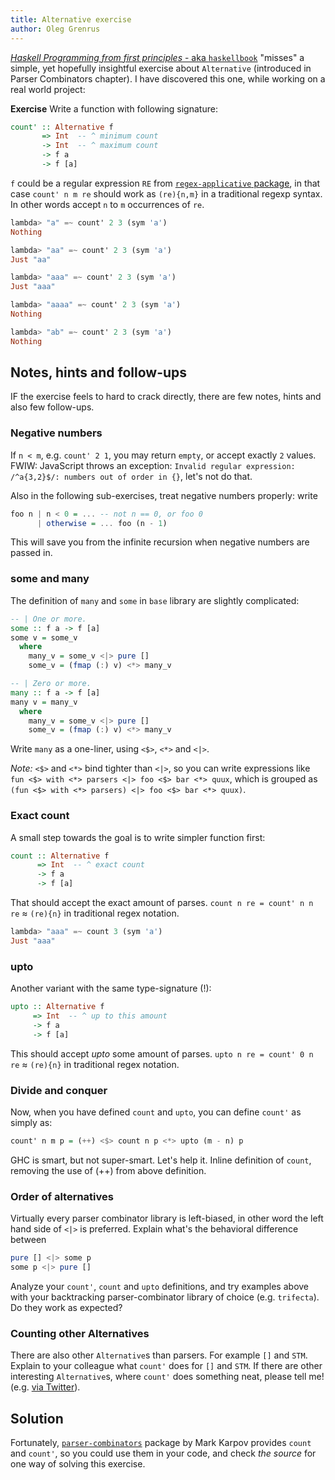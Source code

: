 ```yaml
---
title: Alternative exercise
author: Oleg Grenrus
---
```


[*Haskell Programming from first principles* - aka `haskellbook`](http://haskellbook.com/)
"misses" a simple, yet hopefully insightful exercise about `Alternative` (introduced in Parser Combinators chapter).
I have discovered this one, while working on a real world project:

**Exercise** Write a function with following signature:

```haskell
count' :: Alternative f
       => Int  -- ^ minimum count
       -> Int  -- ^ maximum count
       -> f a
       -> f [a]
```

`f` could be a regular expression `RE` from [`regex-applicative` package](http://hackage.haskell.org/package/regex-applicative),
in that case `count' n m re` should work as `(re){n,m}` in a traditional regexp syntax.
In other words accept `n` to `m` occurrences of `re`.

```haskell
lambda> "a" =~ count' 2 3 (sym 'a')
Nothing

lambda> "aa" =~ count' 2 3 (sym 'a')
Just "aa"

lambda> "aaa" =~ count' 2 3 (sym 'a')
Just "aaa"

lambda> "aaaa" =~ count' 2 3 (sym 'a')
Nothing

lambda> "ab" =~ count' 2 3 (sym 'a')
Nothing
```


## Notes, hints and follow-ups

IF the exercise feels to hard to crack directly, there are few notes, hints and also
few follow-ups.

### Negative numbers

If `n < m`, e.g. `count' 2 1`, you may return `empty`, or accept exactly `2` values.
FWIW: JavaScript throws an exception: `Invalid regular expression: /^a{3,2}$/: numbers out of order in {}`, let's not do that.

Also in the following sub-exercises, treat negative numbers properly: write

```haskell
foo n | n < 0 = ... -- not n == 0, or foo 0
      | otherwise = ... foo (n - 1)
```

This will save you from the infinite recursion when negative numbers are passed
in.

### some and many

The definition of `many` and `some` in `base` library are slightly complicated:

```haskell
-- | One or more.
some :: f a -> f [a]
some v = some_v
  where
    many_v = some_v <|> pure []
    some_v = (fmap (:) v) <*> many_v

-- | Zero or more.
many :: f a -> f [a]
many v = many_v
  where
    many_v = some_v <|> pure []
    some_v = (fmap (:) v) <*> many_v
```

Write `many` as a one-liner, using `<$>`, `<*>` and `<|>`.

*Note:* `<$>` and `<*>` bind tighter than `<|>`, so you can write expressions
like `fun <$> with <*> parsers <|> foo <$> bar <*> quux`, which is grouped as
`(fun <$> with <*> parsers) <|> foo <$> bar <*> quux)`.

### Exact count

A small step towards the goal is to write simpler function first:

```haskell
count :: Alternative f
      => Int  -- ^ exact count
      -> f a
      -> f [a]
```

That should accept the exact amount of parses.
`count n re = count' n n re` ≈ `(re){n}` in traditional regex notation.

```haskell
lambda> "aaa" =~ count 3 (sym 'a')
Just "aaa"
```

### upto

Another variant with the same type-signature (!):

```haskell
upto :: Alternative f
     => Int  -- ^ up to this amount
     -> f a
     -> f [a]
```

This should accept *upto* some amount of parses.
`upto n re = count' 0 n re` ≈ `(re){n}` in traditional regex notation.

### Divide and conquer

Now, when you have defined `count` and `upto`,
you can define `count'` as simply as:

```haskell
count' n m p = (++) <$> count n p <*> upto (m - n) p
```

GHC is smart, but not super-smart. Let's help it.
Inline definition of `count`, removing the use of (++) from above definition.

### Order of alternatives

Virtually every parser combinator library is left-biased,
in other word the left hand side of `<|>` is preferred.
Explain what's the behavioral difference between

```haskell
pure [] <|> some p
some p <|> pure []
```

Analyze your `count'`, `count` and `upto` definitions, and try examples
above with your backtracking parser-combinator library of choice (e.g. `trifecta`).
Do they work as expected?

### Counting other Alternatives

There are also other `Alternative`s than parsers. For example `[]` and `STM`.
Explain to your colleague what `count'` does for `[]` and `STM`.
If there are other interesting `Alternative`s, where `count'` does something
neat, please tell me! (e.g. [via Twitter](https://twitter.com/phadej)).

## Solution

Fortunately,
[`parser-combinators`](http://hackage.haskell.org/package/parser-combinators)
package by Mark Karpov provides `count` and `count'`, so you could use them in
your code, and check *the source* for one way of solving this exercise.
